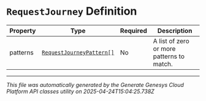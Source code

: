 # `RequestJourney` Definition

| Property | Type | Required | Description |
|----------|------|----------|-------------|
| patterns | [`RequestJourneyPattern[]`](requestjourneypattern-definition.md) | No | A list of zero or more patterns to match. |

---

*This file was automatically generated by the Generate Genesys Cloud Platform API classes utility on 2025-04-24T15:04:25.738Z*